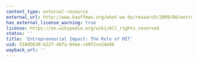 ```yaml
---
content_type: external-resource
external_url: http://www.kauffman.org/what-we-do/research/2009/08/entrepreneurial-impact-the-role-of-mit
has_external_license_warning: true
license: https://en.wikipedia.org/wiki/All_rights_reserved
status: ''
title: 'Entrepreneurial Impact: The Role of MIT'
uid: 510d5630-b22f-4bfa-84ee-c49f2ce24e89
wayback_url: ''
---
```

